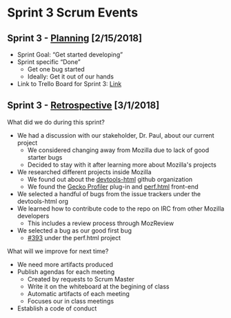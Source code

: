 # Sprint 3 Scrum Events

## Sprint 3 - [Planning][planning] [2/15/2018]

* Sprint Goal: “Get started developing”
* Sprint specific “Done”
    * Get one bug started
    * Ideally: Get it out of our hands
* Link to Trello Board for Sprint 3: [Link][trello]

## Sprint 3 - [Retrospective][retrospective] [3/1/2018]

What did we do during this sprint?

* We had a discussion with our stakeholder, Dr. Paul, about our current project
    * We considered changing away from Mozilla due to lack of good starter bugs
    * Decided to stay with it after learning more about Mozilla's projects
* We researched different projects inside Mozilla
    * We found out about the [devtools-html][github] github organization
    * We found the [Gecko Profiler][gecko] plug-in and [perf.html][perf] front-end
* We selected a handful of bugs from the issue trackers under the devtools-html org
* We learned how to contribute code to the repo on IRC from other Mozilla developers
    * This includes a review process through MozReview
* We selected a bug as our good first bug
    * [#393][p393] under the perf.html project

What will we improve for next time?

* We need more artifacts produced
* Publish agendas for each meeting
    * Created by requests to Scrum Master
    * Write it on the whiteboard at the begining of class
    * Automatic artifacts of each meeting
    * Focuses our in class meetings
* Establish a code of conduct

[planning]: https://www.scrum.org/resources/what-is-sprint-planning
[retrospective]: https://www.scrumalliance.org/community/articles/2014/april/key-elements-of-sprint-retrospective
[trello]: https://trello.com/b/WsUMC6OP

[github]: https://github.com/devtools-html
[gecko]: https://github.com/devtools-html/Gecko-Profiler-Addon
[perf]: https://github.com/devtools-html/perf.html
[p393]: https://github.com/devtools-html/perf.html/issues/393
